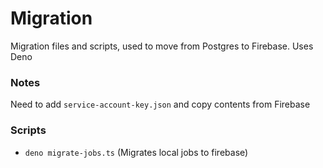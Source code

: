 # Migration

Migration files and scripts, used to move from Postgres to Firebase. Uses Deno

### Notes

Need to add `service-account-key.json` and copy contents from Firebase

### Scripts

- `deno migrate-jobs.ts` (Migrates local jobs to firebase)
